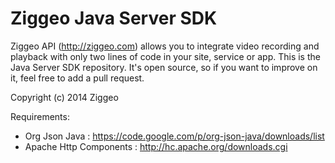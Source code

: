 Ziggeo Java Server SDK
=========================

Ziggeo API (http://ziggeo.com) allows you to integrate video recording and playback with only
two lines of code in your site, service or app. This is the Java Server SDK repository. It's open source,
so if you want to improve on it, feel free to add a pull request.

Copyright (c) 2014 Ziggeo

Requirements:
- Org Json Java : https://code.google.com/p/org-json-java/downloads/list
- Apache Http Components : http://hc.apache.org/downloads.cgi